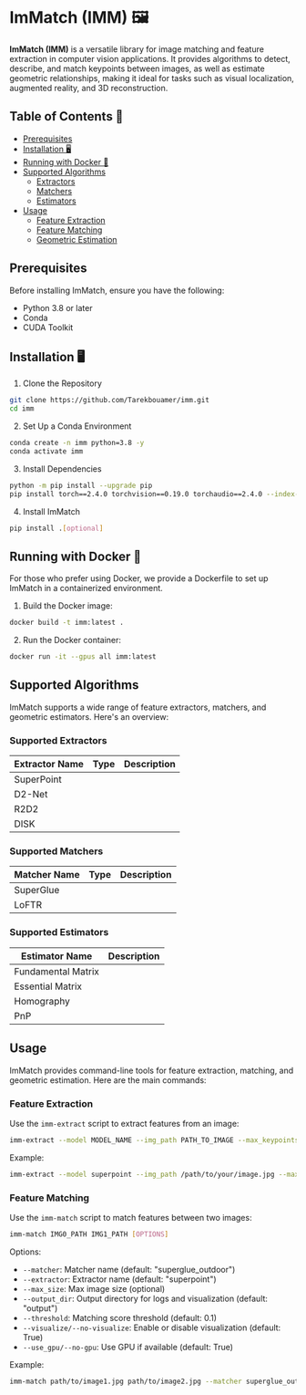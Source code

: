 # ImMatch (IMM) 🖼️

**ImMatch (IMM)** is a versatile library for image matching and feature extraction in computer vision applications. It provides algorithms to detect, describe, and match keypoints between images, as well as estimate geometric relationships, making it ideal for tasks such as visual localization, augmented reality, and 3D reconstruction.

## Table of Contents 📑

- [Prerequisites](#prerequisites)
- [Installation 🖥️](#installation-)
- [Running with Docker 🐳](#running-with-docker-)
- [Supported Algorithms](#supported-algorithms)
  - [Extractors](#supported-extractors)
  - [Matchers](#supported-matchers)
  - [Estimators](#supported-estimators)
- [Usage](#usage)
  - [Feature Extraction](#feature-extraction)
  - [Feature Matching](#feature-matching)
  - [Geometric Estimation](#geometric-estimation)
<!-- - [Additional Information](#additional-information)
- [Acknowledgements](#acknowledgements)
- [License](#license) -->

## Prerequisites

Before installing ImMatch, ensure you have the following:

- Python 3.8 or later
- Conda
- CUDA Toolkit

## Installation 🖥️

1. Clone the Repository

```bash
git clone https://github.com/Tarekbouamer/imm.git
cd imm
```

2. Set Up a Conda Environment

```bash
conda create -n imm python=3.8 -y
conda activate imm
```

3. Install Dependencies

```bash
python -m pip install --upgrade pip
pip install torch==2.4.0 torchvision==0.19.0 torchaudio==2.4.0 --index-url https://download.pytorch.org/whl/cu118
```

4. Install ImMatch

```bash
pip install .[optional]
```

## Running with Docker 🐳

For those who prefer using Docker, we provide a Dockerfile to set up ImMatch in a containerized environment.

1. Build the Docker image:

```bash
docker build -t imm:latest .
```

2. Run the Docker container:

```bash
docker run -it --gpus all imm:latest
```

## Supported Algorithms

ImMatch supports a wide range of feature extractors, matchers, and geometric estimators. Here's an overview:

### Supported Extractors

| Extractor Name | Type | Description |
|----------------|------|-------------|
| SuperPoint     |      |             |
| D2-Net         |      |             |
| R2D2           |      |             |
| DISK           |      |             |

### Supported Matchers

| Matcher Name | Type | Description |
|--------------|------|-------------|
| SuperGlue    |      |             |
| LoFTR        |      |             |

### Supported Estimators

| Estimator Name     | Description |
|--------------------|-------------|
| Fundamental Matrix |             |
| Essential Matrix   |             |
| Homography         |             |
| PnP                |             |

## Usage

ImMatch provides command-line tools for feature extraction, matching, and geometric estimation. Here are the main commands:

### Feature Extraction

Use the `imm-extract` script to extract features from an image:

```bash
imm-extract --model MODEL_NAME --img_path PATH_TO_IMAGE --max_keypoints MAX_KEYPOINTS
```

Example:

```bash
imm-extract --model superpoint --img_path /path/to/your/image.jpg --max_keypoints 1200
```

### Feature Matching

Use the `imm-match` script to match features between two images:

```bash
imm-match IMG0_PATH IMG1_PATH [OPTIONS]
```

Options:

- `--matcher`: Matcher name (default: "superglue_outdoor")
- `--extractor`: Extractor name (default: "superpoint")
- `--max_size`: Max image size (optional)
- `--output_dir`: Output directory for logs and visualization (default: "output")
- `--threshold`: Matching score threshold (default: 0.1)
- `--visualize/--no-visualize`: Enable or disable visualization (default: True)
- `--use_gpu/--no-gpu`: Use GPU if available (default: True)

Example:

```bash
imm-match path/to/image1.jpg path/to/image2.jpg --matcher superglue_outdoor --extractor superpoint --max_size 1000 --output_dir my_results --threshold 0.2 --visualize --use_gpu
```

<!-- ### Geometric Estimation

Use the `imm-estimate` script to perform geometric estimation:

```bash
imm-estimate IMG0_PATH IMG1_PATH --estimator ESTIMATOR_NAME [OPTIONS]
```

Example:

```bash
imm-estimate path/to/image1.jpg path/to/image2.jpg --estimator ransac --model fundamental_matrix --threshold 1.0 --confidence 0.99 --max_iters 1000
```

For more detailed information on usage and available options, use the `--help` flag with each command:

```bash
imm-extract --help
imm-match --help
imm-estimate --help
``` -->

<!-- ## Additional Information

For more details on using specific extractors, matchers, and estimators, including their parameters and best practices, please refer to the [ImMatch documentation](https://github.com/Tarekbouamer/imm/docs) (replace with actual documentation link when available).

For bug reports, feature requests, or contributions, please visit the [ImMatch GitHub repository](https://github.com/Tarekbouamer/imm). -->

<!-- ## Acknowledgements

We would like to thank the open-source community and the authors of the algorithms implemented in ImMatch for their invaluable contributions to the field of computer vision.

## License

[Include license information here] -->
